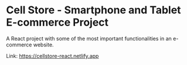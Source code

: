 # Cell Store - Smartphone and Tablet E-commerce Project

A React project with some of the most important functionalities in an e-commerce website.

Link: https://cellstore-react.netlify.app
